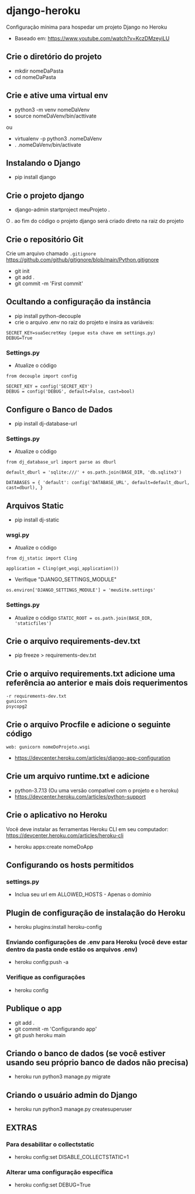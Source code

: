 # django-heroku
Configuração mínima para hospedar um projeto Django no Heroku
- Baseado em: https://www.youtube.com/watch?v=KczDMzeyiLU

## Crie o diretório do projeto
- mkdir nomeDaPasta
- cd nomeDaPasta

## Crie e ative uma virtual env

- python3 -m venv nomeDaVenv
- source nomeDaVenv/bin/acttivate

ou

- virtualenv -p python3 .nomeDaVenv
- . .nomeDaVenv/bin/activate

## Instalando o Django
- pip install django

## Crie o projeto django
- django-admin startproject meuProjeto .

O *.* ao fim do código o projeto django será criado direto na raiz do projeto

## Crie o repositório Git
Crie um arquivo chamado `.gitignore`
https://github.com/github/gitignore/blob/main/Python.gitignore

- git init
- git add .
- git commit -m 'First commit'

## Ocultando a configuração da instância
- pip install python-decouple
- crie o arquivo .env no raiz do projeto e insira as variáveis:
```
SECRET_KEY=suaSecretKey (pegue esta chave em settings.py)
DEBUG=True
```
### Settings.py
- Atualize o código
``` 
from decouple import config

SECRET_KEY = config('SECRET_KEY')
DEBUG = config('DEBUG', default=False, cast=bool)
```

## Configure o Banco de Dados
- pip install dj-database-url

### Settings.py
- Atualize o código
```
from dj_database_url import parse as dburl

default_dburl = 'sqlite:///' + os.path.join(BASE_DIR, 'db.sqlite3')

DATABASES = { 'default': config('DATABASE_URL', default=default_dburl, cast=dburl), }
```

## Arquivos Static
- pip install dj-static

### wsgi.py
- Atualize o código
```
from dj_static import Cling

application = Cling(get_wsgi_application())
```
- Verifique "DJANGO_SETTINGS_MODULE" 
```
os.environ['DJANGO_SETTINGS_MODULE'] = 'meuSite.settings'
```

### Settings.py
- Atualize o código
``` STATIC_ROOT = os.path.join(BASE_DIR, 'staticfiles') ```
## Crie o arquivo requirements-dev.txt
- pip freeze > requirements-dev.txt

## Crie o arquivo requirements.txt adicione uma referência ao anterior e mais dois requerimentos
```
-r requirements-dev.txt
gunicorn
psycopg2
```
## Crie o arquivo Procfile e adicione o seguinte código
```web: gunicorn nomeDoProjeto.wsgi```
- https://devcenter.heroku.com/articles/django-app-configuration

## Crie um arquivo runtime.txt e adicione
- python-3.7.13 (Ou uma versão compatível com o projeto e o heroku)
- https://devcenter.heroku.com/articles/python-support

## Crie o aplicativo no Heroku
Você deve instalar as ferramentas Heroku CLI em seu computador:
https://devcenter.heroku.com/articles/heroku-cli

- heroku apps:create nomeDoApp

## Configurando os hosts permitidos
### settings.py
- Inclua seu url em ALLOWED_HOSTS - Apenas o domínio

## Plugin de configuração de instalação do Heroku
- heroku plugins:install heroku-config

### Enviando configurações de .env para Heroku (você deve estar dentro da pasta onde estão os arquivos .env)
- heroku config:push -a

### Verifique as configurações
- heroku config

## Publique o app
- git add .
- git commit -m 'Configurando app'
- git push heroku main

## Criando o banco de dados (se você estiver usando seu próprio banco de dados não precisa)
- heroku run python3 manage.py migrate

## Criando o usuário admin do Django
- heroku run python3 manage.py createsuperuser
 
## EXTRAS
### Para desabilitar o collectstatic
- heroku config:set DISABLE_COLLECTSTATIC=1

### Alterar uma configuração específica
- heroku config:set DEBUG=True
